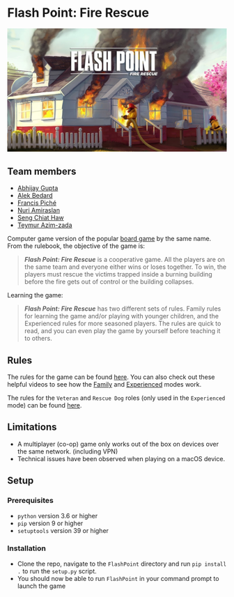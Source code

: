 # Flash Point: Fire Rescue

![Flash Point banner](./flashpoint_banner.jpg)

## Team members
- [Abhijay Gupta](https://github.com/atg-abhijay)
- [Alek Bedard](https://github.com/alkbed)
- [Francis Piché](https://github.com/francis-piche)
- [Nuri Amiraslan](https://github.com/Mischief134)
- [Seng Chiat Haw](https://github.com/hawschiat)
- [Teymur Azim-zada](https://github.com/zloifreak144)

Computer game version of the popular [board game](https://boardgamegeek.com/boardgame/100901/flash-point-fire-rescue) by the same name. From the rulebook, the objective of the game is:

> ***Flash Point: Fire Rescue*** is a cooperative game. All the players are on the same team and everyone either wins or loses together. To win, the players must rescue the victims trapped inside a burning building before the fire gets out of control or the building collapses.

Learning the game:

> ***Flash Point: Fire Rescue*** has two different sets of rules. Family rules for learning the game and/or playing with younger children, and the Experienced rules for more seasoned players. The rules are quick to read, and you can even play the game by yourself before teaching it to others.

## Rules

The rules for the game can be found [here](./Flash_Point_Rulebook.pdf). You can also check out these helpful videos to see how the [Family](https://www.youtube.com/watch?v=eRAuAt0XBoE) and [Experienced](https://www.youtube.com/watch?v=aPs8D47iitM) modes work.

The rules for the `Veteran` and `Rescue Dog` roles (only used in the `Experienced` mode) can be found [here](./Veteran_and_Rescue_Dog_Rules.pdf).

## Limitations

* A multiplayer (co-op) game only works out of the box on devices over the same network. (including VPN)
* Technical issues have been observed when playing on a macOS device.

## Setup
### Prerequisites
* `python` version 3.6 or higher
* `pip` version 9 or higher
* `setuptools` version 39 or higher
### Installation
* Clone the repo, navigate to the `FlashPoint` directory and run `pip install .` to run the `setup.py` script.
* You should now be able to run `FlashPoint` in your command prompt to launch the game